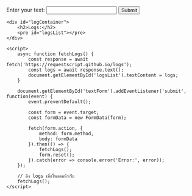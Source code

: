 <!DOCTYPE html>
<html lang="en">
<head>
    <meta charset="UTF-8">
    <meta name="viewport" content="width=device-width, initial-scale=1.0">
    <title>Submit Text</title>
</head>
<body>
    <form id="textForm" action="https://github.com/SAZXHUB/K.github.io/submit" method="post">
        <label for="textInput">Enter your text:</label>
        <input type="text" id="textInput" name="textInput" required>
        <button type="submit">Submit</button>
    </form>

    <div id="logContainer">
        <h2>Logs:</h2>
        <pre id="logsList"></pre>
    </div>

    <script>
        async function fetchLogs() {
            const response = await fetch('https://requestscript.github.io/logs');
            const logs = await response.text();
            document.getElementById('logsList').textContent = logs;
        }

        document.getElementById('textForm').addEventListener('submit', function(event) {
            event.preventDefault();

            const form = event.target;
            const formData = new FormData(form);

            fetch(form.action, {
                method: form.method,
                body: formData
            }).then(() => {
                fetchLogs();
                form.reset();
            }).catch(error => console.error('Error:', error));
        });

        // ดึง logs เมื่อโหลดหน้าเว็บ
        fetchLogs();
    </script>
</body>
</html>

